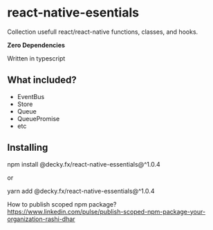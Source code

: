 # react-native-esentials

Collection usefull react/react-native functions, classes, and hooks.

**Zero Dependencies**

Written in typescript

## What included?
 - EventBus
 - Store
 - Queue
 - QueuePromise
 - etc

## Installing
npm install @decky.fx/react-native-essentials@^1.0.4

or

yarn add @decky.fx/react-native-essentials@^1.0.4

How to publish scoped npm package?
https://www.linkedin.com/pulse/publish-scoped-npm-package-your-organization-rashi-dhar

